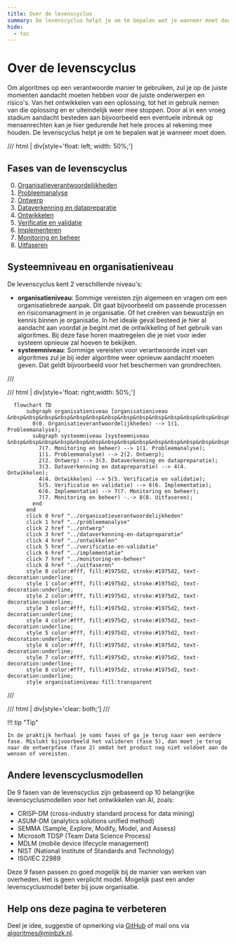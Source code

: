 ```yaml
---
title: Over de levenscyclus
summary: De levenscyclus helpt je om te bepalen wat je wanneer moet doen. Hoe ziet dit eruit in een plaatje? En waarom 8 fasen?
hide:
  - toc
---
```


# Over de levenscyclus
Om algoritmes op een verantwoorde manier te gebruiken, zul je op de juiste momenten aandacht moeten hebben voor de juiste onderwerpen en risico's. Van het ontwikkelen van een oplossing, tot het in gebruik nemen van die oplossing en er uiteindelijk weer mee stoppen. Door al in een vroeg stadium aandacht besteden aan bijvoorbeeld een eventuele inbreuk op mensenrechten kan je hier gedurende het hele proces al rekening mee houden. De levenscyclus helpt je om te bepalen wat je wanneer moet doen.


/// html | div[style='float: left; width: 50%;']

## Fases van de levenscyclus

<ol start="0">
  <li> <a href="organisatieverantwoordelijkheden.md">Organisatieverantwoordelijkheden</a></li>
  <li> <a href="probleemanalyse.md">Probleemanalyse</a></li>
  <li> <a href="ontwerp.md">Ontwerp</a></li>
  <li> <a href="dataverkenning-en-datapreparatie.md">Dataverkenning en datapreparatie</a></li>
  <li> <a href="ontwikkelen.md">Ontwikkelen</a></li>
  <li> <a href="verificatie-en-validatie.md">Verificatie en validatie</a></li>
  <li> <a href="implementatie.md">Implementeren</a></li>
  <li> <a href="monitoring-en-beheer.md">Monitoring en beheer</a></li>
  <li> <a href="uitfaseren.md">Uitfaseren</a></li>
</ol>

## Systeemniveau en organisatieniveau
De levenscyclus kent 2 verschillende niveau's:

- **organisatieniveau**: Sommige vereisten zijn algemeen en vragen om een organisatiebrede aanpak. Dit gaat bijvoorbeeld om passende processen en risicomanagment in je organisatie. Of het creëren van bewustzijn en kennis binnen je organisatie. In het ideale geval besteed je hier al aandacht aan voordat je begint met de ontwikkeling of het gebruik van algoritmes. Bij deze fase horen maatregelen die je niet voor ieder systeem opnieuw zal hoeven te bekijken.
- **systeemniveau**: Sommige vereisten voor verantwoorde inzet van algoritmes zul je bij ieder algoritme weer opnieuw aandacht moeten geven. Dat geldt bijvoorbeeld voor het beschermen van grondrechten.

///

/// html | div[style='float: right;width: 50%;']

```mermaid
  flowchart TD
      subgraph organisatieniveau [organisatieniveau &nbsp&nbsp&nbsp&nbsp&nbsp&nbsp&nbsp&nbsp&nbsp&nbsp&nbsp&nbsp&nbsp&nbsp&nbsp&nbsp&nbsp&nbsp&nbsp&nbsp&nbsp&nbsp&nbsp&nbsp&nbsp&nbsp&nbsp&nbsp&nbsp&nbsp&nbsp&nbsp&nbsp&nbsp&nbsp&nbsp&nbsp&nbsp&nbsp&nbsp&nbsp&nbsp&nbsp&nbsp&nbsp&nbsp&nbsp&nbsp&nbsp&nbsp&nbsp&nbsp&nbsp&nbsp&nbsp&nbsp&nbsp&nbsp&nbsp&nbsp&nbsp&nbsp&nbsp&nbsp&nbsp&nbsp&nbsp&nbsp&nbsp&nbsp&nbsp&nbsp&nbsp&nbsp]
        0(0. Organisatieverantwoordelijkheden) --> 1(1. Probleemanalyse);
        subgraph systeemniveau [systeemniveau &nbsp&nbsp&nbsp&nbsp&nbsp&nbsp&nbsp&nbsp&nbsp&nbsp&nbsp&nbsp&nbsp&nbsp&nbsp&nbsp&nbsp&nbsp&nbsp&nbsp&nbsp&nbsp&nbsp&nbsp&nbsp&nbsp&nbsp&nbsp&nbsp&nbsp&nbsp&nbsp&nbsp&nbsp&nbsp&nbsp&nbsp&nbsp&nbsp&nbsp&nbsp&nbsp&nbsp&nbsp&nbsp&nbsp&nbsp&nbsp&nbsp&nbsp&nbsp&nbsp&nbsp&nbsp&nbsp&nbsp&nbsp&nbsp&nbsp&nbsp&nbsp&nbsp&nbsp&nbsp&nbsp&nbsp&nbsp&nbsp]
          7(7. Monitoring en beheer) --> 1(1. Probleemanalyse);
          1(1. Probleemanalyse) --> 2(2. Ontwerp);
          2(2. Ontwerp) --> 3(3. Dataverkenning en datapreparatie);
          3(3. Dataverkenning en datapreparatie) --> 4(4. Ontwikkelen);
          4(4. Ontwikkelen) --> 5(5. Verificatie en validatie);
          5(5. Verificatie en validatie) --> 6(6. Implementatie);
          6(6. Implementatie) --> 7(7. Monitoring en beheer);
          7(7. Monitoring en beheer) -.-> 8(8. Uitfaseren);
        end
      end
      click 0 href "../organisatieverantwoordelijkheden"
      click 1 href "../probleemanalyse"
      click 2 href "../ontwerp"
      click 3 href "../dataverkenning-en-datapreparatie"
      click 4 href "../ontwikkelen"
      click 5 href "../verificatie-en-validatie"
      click 6 href "../implementatie"
      click 7 href "../monitoring-en-beheer"
      click 8 href "../uitfaseren"
      style 0 color:#fff, fill:#1975d2, stroke:#1975d2, text-decoration:underline;
      style 1 color:#fff, fill:#1975d2, stroke:#1975d2, text-decoration:underline;
      style 2 color:#fff, fill:#1975d2, stroke:#1975d2, text-decoration:underline;
      style 3 color:#fff, fill:#1975d2, stroke:#1975d2, text-decoration:underline;
      style 4 color:#fff, fill:#1975d2, stroke:#1975d2, text-decoration:underline;
      style 5 color:#fff, fill:#1975d2, stroke:#1975d2, text-decoration:underline;
      style 6 color:#fff, fill:#1975d2, stroke:#1975d2, text-decoration:underline;
      style 7 color:#fff, fill:#1975d2, stroke:#1975d2, text-decoration:underline;
      style 8 color:#fff, fill:#1975d2, stroke:#1975d2, text-decoration:underline;
      style organisatieniveau fill:transparent
```
///

/// html | div[style='clear: both;']
///

!!! tip "Tip"

    In de praktijk herhaal je soms fases of ga je terug naar een eerdere fase. Mislukt bijvoorbeeld het valideren (fase 5), dan moet je terug naar de ontwerpfase (fase 2) omdat het product nog niet voldoet aan de wensen of vereisten.

## Andere levenscyclusmodellen

De 9 fasen van de levenscyclus zijn gebaseerd op 10 belangrijke levenscyclusmodellen voor het ontwikkelen van AI, zoals:

- CRISP-DM (cross-industry standard process for data mining)
- ASUM-DM (analytics solutions unified method)
- SEMMA (Sample, Explore, Modify, Model, and Assess)
- Microsoft TDSP (Team Data Science Process)
- MDLM (mobile device lifecycle management)
- NIST (National Institute of Standards and Technology)
- ISO/IEC 22989

Deze 9 fasen passen zo goed mogelijk bij de manier van werken van overheden.
Het is geen verplicht model. Mogelijk past een ander levenscyclusmodel beter bij jouw organisatie.

## Help ons deze pagina te verbeteren
Deel je idee, suggestie of opmerking via [GitHub](https://github.com/MinBZK/Algoritmekader/issues/new/choose) of mail ons via [algoritmes@minbzk.nl](mailto:algoritmes@minbzk.nl).
